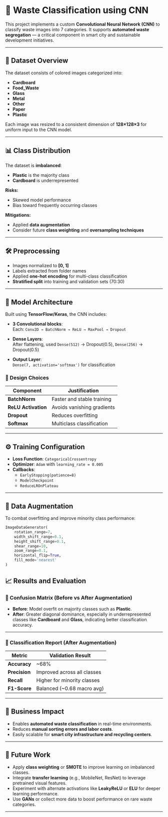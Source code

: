 # 🧠 Waste Classification using CNN

This project implements a custom **Convolutional Neural Network (CNN)** to classify waste images into 7 categories. It supports **automated waste segregation** — a critical component in smart city and sustainable development initiatives.

---

## 📂 Dataset Overview

The dataset consists of colored images categorized into:

- **Cardboard**
- **Food_Waste**
- **Glass**
- **Metal**
- **Other**
- **Paper**
- **Plastic**

Each image was resized to a consistent dimension of **128×128×3** for uniform input to the CNN model.

---

## 📊 Class Distribution

The dataset is **imbalanced**:

- **Plastic** is the majority class  
- **Cardboard** is underrepresented  

**Risks:**
- Skewed model performance
- Bias toward frequently occurring classes

**Mitigations:**
- Applied **data augmentation**
- Consider future **class weighting** and **oversampling techniques**

---

## 🛠️ Preprocessing

- Images normalized to **[0, 1]**
- Labels extracted from folder names
- Applied **one-hot encoding** for multi-class classification
- **Stratified split** into training and validation sets (70:30)

---

## 🧠 Model Architecture

Built using **TensorFlow/Keras**, the CNN includes:

- **3 Convolutional blocks**:  
  Each: `Conv2D → BatchNorm → ReLU → MaxPool → Dropout`

- **Dense Layers**:  
  After flattening, used `Dense(512)` → Dropout(0.5), `Dense(256)` → Dropout(0.5)

- **Output Layer**:  
  `Dense(7, activation='softmax')` for classification

### 🔧 Design Choices

| Component           | Justification |
|---------------------|---------------|
| **BatchNorm**       | Faster and stable training |
| **ReLU Activation** | Avoids vanishing gradients |
| **Dropout**         | Reduces overfitting |
| **Softmax**         | Multiclass classification |

---

## ⚙️ Training Configuration

- **Loss Function**: `CategoricalCrossentropy`
- **Optimizer**: `Adam` with `learning_rate = 0.005`
- **Callbacks**:
  - `EarlyStopping(patience=8)`
  - `ModelCheckpoint`
  - `ReduceLROnPlateau`

---

## 🧪 Data Augmentation

To combat overfitting and improve minority class performance:

```python
ImageDataGenerator(
    rotation_range=7,
    width_shift_range=0.1,
    height_shift_range=0.1,
    shear_range=10,
    zoom_range=0.1,
    horizontal_flip=True,
    fill_mode='nearest'
)
```

## 📈 Results and Evaluation

### 🔹 Confusion Matrix (Before vs After Augmentation)

- **Before**: Model overfit on majority classes such as **Plastic**.
- **After**: Greater diagonal dominance, especially in underrepresented classes like **Cardboard** and **Glass**, indicating better classification accuracy.

---

### 🔹 Classification Report (After Augmentation)

| **Metric**   | **Validation Result**       |
|--------------|-----------------------------|
| **Accuracy** | ~68%                        |
| **Precision**| Improved across all classes |
| **Recall**   | Higher for minority classes |
| **F1-Score** | Balanced (~0.68 macro avg)  |

---

## 🎯 Business Impact

- Enables **automated waste classification** in real-time environments.
- Reduces **manual sorting errors and labor costs**.
- Easily scalable for **smart city infrastructure and recycling centers**.

---

## 🔮 Future Work

- Apply **class weighting** or **SMOTE** to improve learning on imbalanced classes.
- Integrate **transfer learning** (e.g., MobileNet, ResNet) to leverage pretrained visual features.
- Experiment with alternate activations like **LeakyReLU** or **ELU** for deeper learning performance.
- Use **GANs** or collect more data to boost performance on rare waste categories.

---
